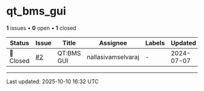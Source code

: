 # qt_bms_gui

**1** issues • **0** open • **1** closed

<table class="github-issue-table">
<thead>
<tr>
<th>Status</th>
<th>Issue</th>
<th>Title</th>
<th>Assignee</th>
<th>Labels</th>
<th>Updated</th>
</tr>
</thead>
<tbody>
<tr><td>🔴 Closed</td><td><a href='./issue-2-QTBMS-GUI.md'>#2</a></td><td>QT:BMS GUI</td><td>nallasivamselvaraj</td><td>-</td><td>2024-07-07</td></tr>
</tbody>
</table>

---

Last updated: 2025-10-10 16:32 UTC
